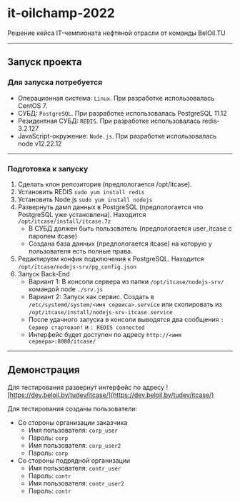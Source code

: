 # it-oilchamp-2022
Решение кейса IT-чемпионата нефтяной отрасли от команды BelOil.TU
____
## Запуск проекта
### Для запуска потребуется
* Операционная система: `Linux`. При разработке использовалась CentOS 7.
* СУБД: `PostgreSQL`. При разработке использовалась PostgreSQL 11.12
* Резидентная СУБД: `REDIS`. При разработке использовалась redis-3.2.127
* JavaScript-окружение: `Node.js`. При разработке использовалась node v12.22.12
____
### Подготовка к запуску
1. Сделать клон репозитория (предпологается /opt/itcase).  
2. Установить REDIS `sudo yum install redis`
2. Установить Node.js `sudo yum install nodejs`
3. Развернуть дамп данных в PostgreSQL (предпологается что PostgreSQL уже установлена). Находится `/opt/itcase/install/itcase.7z`
    * В СУБД должен быть пользователь (предпологается user_itcase с паролем itcase) 
    * Создана база данных (предпологается itcase) на которую у пользователя есть полные права.
4. Редактируем конфик подключения к PostgreSQL. Находится `/opt/itcase/nodejs-srv/pg_config.json`
5. Запуск Back-End 
    * Вариант 1: В консоли сервера из папки `/opt/itcase/nodejs-srv/` командой node `./srv.js`
    * Вариант 2: Запуск как сервис. Создать в `/etc/systemd/system/<имя сервиса>.service` или скопировать из `/opt/itcase/install/nodejs-srv-itcase.service`
    * После удачного запуска в консоли выводятся два сообщения `: Сервер стартовал!` и `: REDIS connected`
    * Интерфейс будет доступен по адресу `http://<имя сервера>:8080/itcase/`
____
## Демонстрация
Для тестирования развернут интерфейс по адресу 
    ![https://dev.beloil.by/tudev/itcase/](https://dev.beloil.by/tudev/itcase/)

Для тестирования созданы пользователи:
+ Со стороны организации заказчика
    - Имя пользователя: `corp_user`
    - Пароль: `corp`
    - Имя пользователя: `corp_user2`
    - Пароль: `corp`
+ Со стороны подрядной организации
    - Имя пользователя: `contr_user`
    - Пароль: `contr`
    - Имя пользователя: `contr_user2`
    - Пароль: `contr`
